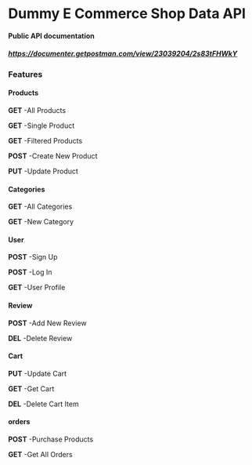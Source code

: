 # Dummy E Commerce Shop Data API

#### **Public API documentation**
##### https://documenter.getpostman.com/view/23039204/2s83tFHWkY

### **Features**

#### **Products**

**GET**
-All Products

**GET**
-Single Product

**GET**
-Filtered Products

**POST**
-Create New Product

**PUT**
-Update Product


#### **Categories**

**GET**
-All Categories

**GET**
-New Category


#### **User**

**POST**
-Sign Up

**POST**
-Log In

**GET**
-User Profile


#### **Review**

**POST**
-Add New Review

**DEL**
-Delete Review


#### **Cart**
**PUT**
-Update Cart

**GET**
-Get Cart

**DEL**
-Delete Cart Item


#### **orders**
**POST**
-Purchase Products

**GET**
-Get All Orders
